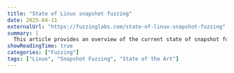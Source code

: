 ```yaml
---
title: "State of Linux snapshot fuzzing"
date: 2025-04-11
externalUrl: "https://fuzzinglabs.com/state-of-linux-snapshot-fuzzing"
summary: |
  This article provides an overview of the current state of snapshot fuzzing in Linux, including its challenges and future directions.
showReadingTime: true
categories: ["Fuzzing"]
tags: ["Linux", "Snapshot Fuzzing", "State of the Art"]
---
```

